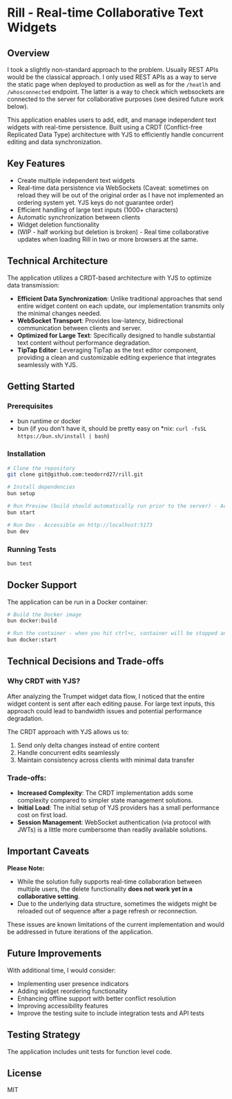 # Rill - Real-time Collaborative Text Widgets

## Overview
I took a slightly non-standard approach to the problem. Usually REST APIs would be the classical approach. I only used REST APIs as a way to serve the static page when deployed to production as well as for the `/heatlh` and `/whosconnected` endpoint. The latter is a way to check which websockets are connected to the server for collaborative purposes (see desired future work below).

This application enables users to add, edit, and manage independent text widgets with real-time persistence. Built using a CRDT (Conflict-free Replicated Data Type) architecture with YJS to efficiently handle concurrent editing and data synchronization.

## Key Features
- Create multiple independent text widgets
- Real-time data persistence via WebSockets (Caveat: sometimes on reload they will be out of the original order as I have not implemented an ordering system yet. YJS keys do not guarantee order)
- Efficient handling of large text inputs (1000+ characters)
- Automatic synchronization between clients
- Widget deletion functionality
- (WIP - half working but deletion is broken) - Real time collaborative updates when loading Rill in two or more browsers at the same.

## Technical Architecture
The application utilizes a CRDT-based architecture with YJS to optimize data transmission:

- **Efficient Data Synchronization**: Unlike traditional approaches that send entire widget content on each update, our implementation transmits only the minimal changes needed.
- **WebSocket Transport**: Provides low-latency, bidirectional communication between clients and server.
- **Optimized for Large Text**: Specifically designed to handle substantial text content without performance degradation.
- **TipTap Editor**: Leveraging TipTap as the text editor component, providing a clean and customizable editing experience that integrates seamlessly with YJS.

## Getting Started

### Prerequisites
- bun runtime or docker
- bun (if you don't have it, should be pretty easy on *nix: `curl -fsSL https://bun.sh/install | bash`)

### Installation
```bash
# Clone the repository
git clone git@github.com:teodorrd27/rill.git

# Install dependencies
bun setup

# Run Preview (build should automatically run prior to the server) - Accessible on http://localhost:4173
bun start

# Run Dev - Accessible on http://localhost:5173
bun dev

```

### Running Tests
```bash
bun test
```

## Docker Support
The application can be run in a Docker container:

```bash
# Build the Docker image
bun docker:build

# Run the container - when you hit ctrl+c, container will be stopped and removed, so you can run the command again and again.
bun docker:start
```

## Technical Decisions and Trade-offs

### Why CRDT with YJS?
After analyzing the Trumpet widget data flow, I noticed that the entire widget content is sent after each editing pause. For large text inputs, this approach could lead to bandwidth issues and potential performance degradation. 

The CRDT approach with YJS allows us to:
1. Send only delta changes instead of entire content
2. Handle concurrent edits seamlessly
3. Maintain consistency across clients with minimal data transfer

### Trade-offs:
- **Increased Complexity**: The CRDT implementation adds some complexity compared to simpler state management solutions.
- **Initial Load**: The initial setup of YJS providers has a small performance cost on first load.
- **Session Management**: WebSocket authentication (via protocol with JWTs) is a little more cumbersome than readily available solutions.

## Important Caveats

**Please Note:**
- While the solution fully supports real-time collaboration between multiple users, the delete functionality **does not work yet in a collaborative setting**.
- Due to the underlying data structure, sometimes the widgets might be reloaded out of sequence after a page refresh or reconnection.

These issues are known limitations of the current implementation and would be addressed in future iterations of the application.

## Future Improvements
With additional time, I would consider:

- Implementing user presence indicators
- Adding widget reordering functionality
- Enhancing offline support with better conflict resolution
- Improving accessibility features
- Improve the testing suite to include integration tests and API tests

## Testing Strategy
The application includes unit tests for function level code.

## License
MIT
